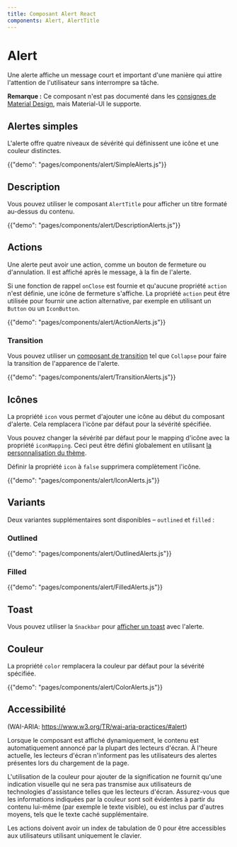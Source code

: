 ```yaml
---
title: Composant Alert React
components: Alert, AlertTitle
---
```


# Alert

<p class="description">Une alerte affiche un message court et important d'une manière qui attire l'attention de l'utilisateur sans interrompre sa tâche.</p>

**Remarque :** Ce composant n'est pas documenté dans les [consignes de Material Design](https://material.io/), mais Material-UI le supporte.

## Alertes simples

L'alerte offre quatre niveaux de sévérité qui définissent une icône et une couleur distinctes.

{{"demo": "pages/components/alert/SimpleAlerts.js"}}

## Description

Vous pouvez utiliser le composant `AlertTitle` pour afficher un titre formaté au-dessus du contenu.

{{"demo": "pages/components/alert/DescriptionAlerts.js"}}

## Actions

Une alerte peut avoir une action, comme un bouton de fermeture ou d'annulation. Il est affiché après le message, à la fin de l'alerte.

Si une fonction de rappel `onClose` est fournie et qu'aucune propriété `action` n'est définie, une icône de fermeture s'affiche. La propriété `action` peut être utilisée pour fournir une action alternative, par exemple en utilisant un `Button` ou un `IconButton`.

{{"demo": "pages/components/alert/ActionAlerts.js"}}

### Transition

Vous pouvez utiliser un [composant de transition](/components/transitions/) tel que `Collapse` pour faire la transition de l'apparence de l'alerte.

{{"demo": "pages/components/alert/TransitionAlerts.js"}}

## Icônes

La propriété `icon` vous permet d'ajouter une icône au début du composant d'alerte. Cela remplacera l'icône par défaut pour la sévérité spécifiée.

Vous pouvez changer la sévérité par défaut pour le mapping d'icône avec la propriété `iconMapping`. Ceci peut être défini globalement en utilisant [la personnalisation du thème](/customization/globals/#default-props).

Définir la propriété `icon` à `false` supprimera complètement l'icône.

{{"demo": "pages/components/alert/IconAlerts.js"}}

## Variants

Deux variantes supplémentaires sont disponibles – `outlined` et `filled` :

### Outlined

{{"demo": "pages/components/alert/OutlinedAlerts.js"}}

### Filled

{{"demo": "pages/components/alert/FilledAlerts.js"}}

## Toast

Vous pouvez utiliser la `Snackbar` pour [afficher un toast](/components/snackbars/#customized-snackbars) avec l'alerte.

## Couleur

La propriété `color` remplacera la couleur par défaut pour la sévérité spécifiée.

{{"demo": "pages/components/alert/ColorAlerts.js"}}

## Accessibilité

(WAI-ARIA: https://www.w3.org/TR/wai-aria-practices/#alert)

Lorsque le composant est affiché dynamiquement, le contenu est automatiquement annoncé par la plupart des lecteurs d'écran. À l'heure actuelle, les lecteurs d'écran n'informent pas les utilisateurs des alertes présentes lors du chargement de la page.

L'utilisation de la couleur pour ajouter de la signification ne fournit qu'une indication visuelle qui ne sera pas transmise aux utilisateurs de technologies d'assistance telles que les lecteurs d'écran. Assurez-vous que les informations indiquées par la couleur sont soit évidentes à partir du contenu lui-même (par exemple le texte visible), ou est inclus par d'autres moyens, tels que le texte caché supplémentaire.

Les actions doivent avoir un index de tabulation de 0 pour être accessibles aux utilisateurs utilisant uniquement le clavier.
